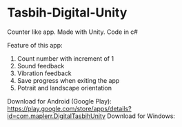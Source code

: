 # Tasbih-Digital-Unity
Counter like app. Made with Unity. Code in c#

Feature of this app:
1) Count number with increment of 1
2) Sound feedback
3) Vibration feedback
4) Save progress when exiting the app
5) Potrait and landscape orientation

Download for Android (Google Play): https://play.google.com/store/apps/details?id=com.maplerr.DigitalTasbihUnity 
Download for Windows: 

